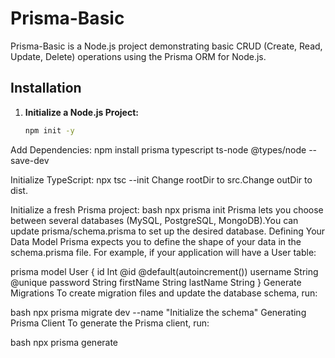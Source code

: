 # Prisma-Basic

Prisma-Basic is a Node.js project demonstrating basic CRUD (Create, Read, Update, Delete) operations using the Prisma ORM for Node.js.

## Installation

1. **Initialize a Node.js Project:**

   ```bash
   npm init -y

Add Dependencies:
npm install prisma typescript ts-node @types/node --save-dev

Initialize TypeScript:
npx tsc --init
Change rootDir to src.Change outDir to dist.

Initialize a fresh Prisma project:
bash
npx prisma init
Prisma lets you choose between several databases (MySQL, PostgreSQL, MongoDB).You can update prisma/schema.prisma to set up the desired database.
Defining Your Data Model
Prisma expects you to define the shape of your data in the schema.prisma file. For example, if your application will have a User table:

prisma
model User {
  id         Int      @id @default(autoincrement())
  username   String   @unique
  password   String
  firstName  String
  lastName   String
}
Generate Migrations
To create migration files and update the database schema, run:

bash
npx prisma migrate dev --name "Initialize the schema"
Generating Prisma Client
To generate the Prisma client, run:

bash
npx prisma generate
